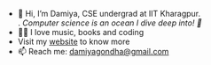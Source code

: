 - 👋 Hi, I’m Damiya, CSE undergrad at IIT Kharagpur.<br/>.
  *Computer science is an ocean I dive deep into! 🌊*
- 👩‍💻 I love music, books and coding
- Visit my [website](https://dami-18.github.io/my_website/) to know more
- 📫 Reach me: [damiyagondha@gmail.com](mailto:damiyagondha@gmail.com)
<!---
Dami-18/Dami-18 is a ✨ special ✨ repository because its `README.md` (this file) appears on your GitHub profile.
You can click the Preview link to take a look at your changes.
--->
